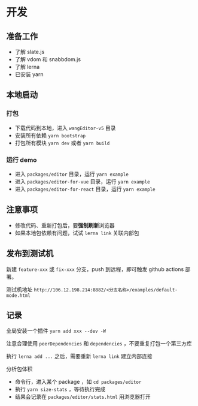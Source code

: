 # 开发

## 准备工作

- 了解 slate.js
- 了解 vdom 和 snabbdom.js
- 了解 lerna
- 已安装 yarn

## 本地启动

### 打包

- 下载代码到本地，进入 `wangEditor-v5` 目录
- 安装所有依赖 `yarn bootstrap`
- 打包所有模块 `yarn dev` 或者 `yarn build`

### 运行 demo

- 进入 `packages/editor` 目录，运行 `yarn example`
- 进入 `packages/editor-for-vue` 目录，运行 `yarn example`
- 进入 `packages/editor-for-react` 目录，运行 `yarn example`

## 注意事项

- 修改代码、重新打包后，要**强制刷新**浏览器
- 如果本地包依赖有问题，试试 `lerna link` 关联内部包

## 发布到测试机

新建 `feature-xxx` 或 `fix-xxx` 分支，push 到远程，即可触发 github actions 部署。

测试机地址 `http://106.12.198.214:8882/<分支名称>/examples/default-mode.html`

## 记录

全局安装一个插件 `yarn add xxx --dev -W`

注意合理使用 `peerDependencies` 和 `dependencies` ，不要重复打包一个第三方库

执行 `lerna add ...` 之后，需要重新 `lerna link` 建立内部连接

分析包体积
- 命令行，进入某个 package ，如 `cd packages/editor`
- 执行 `yarn size-stats` ，等待执行完成
- 结果会记录在 `packages/editor/stats.html` 用浏览器打开